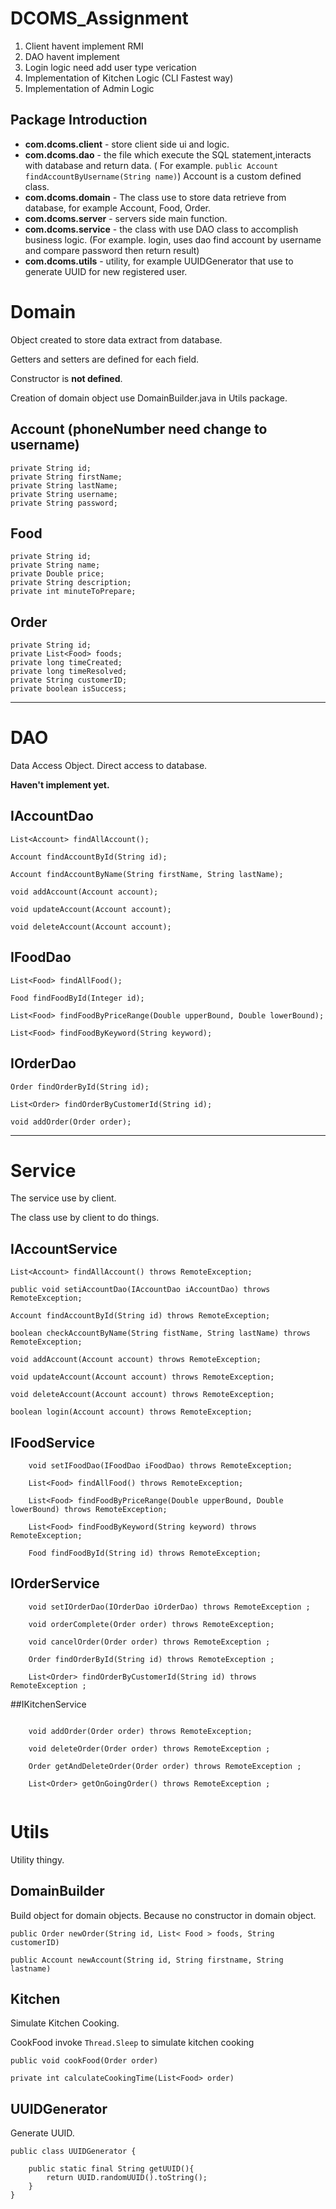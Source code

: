 # DCOMS_Assignment

1. Client havent implement RMI
2. DAO havent implement
3. Login logic need add user type verication
4. Implementation of Kitchen Logic (CLI Fastest way)
5. Implementation of Admin Logic





## Package Introduction

- **com.dcoms.client** - store client side ui and logic.
- **com.dcoms.dao** - the file which execute the SQL statement,interacts with database and return data. ( For example. `public Account findAccountByUsername(String name)`) Account is a custom defined class.
- **com.dcoms.domain** - The class use to store data retrieve from database, for example Account, Food, Order.
- **com.dcoms.server** - servers side main function.
- **com.dcoms.service** - the class with use DAO class to accomplish business logic. (For example. login, uses dao find account by username and compare password then return result)
- **com.dcoms.utils** - utility, for example UUIDGenerator that use to generate UUID for new registered user.






# Domain

Object created to store data extract from database.

Getters and setters are defined for each field.

Constructor is **not defined**.

Creation of domain object use DomainBuilder.java in Utils package.

## Account  (phoneNumber need change to username)

```
private String id;
private String firstName;
private String lastName;
private String username;
private String password;
```



## Food

```
private String id;
private String name;
private Double price;
private String description;
private int minuteToPrepare;
```



## Order

```
private String id;
private List<Food> foods;
private long timeCreated;
private long timeResolved;
private String customerID;
private boolean isSuccess;
```



---





# DAO

Data Access Object. Direct access to database. 

**Haven't implement yet.**

## IAccountDao 

```
List<Account> findAllAccount();

Account findAccountById(String id);

Account findAccountByName(String firstName, String lastName);

void addAccount(Account account);

void updateAccount(Account account);

void deleteAccount(Account account);
```



## IFoodDao

```
List<Food> findAllFood();

Food findFoodById(Integer id);

List<Food> findFoodByPriceRange(Double upperBound, Double lowerBound);

List<Food> findFoodByKeyword(String keyword);
```



## IOrderDao

```
Order findOrderById(String id);

List<Order> findOrderByCustomerId(String id);

void addOrder(Order order);
```



---



# Service

The service use by client.

The class use by client to do things.

## IAccountService

```
List<Account> findAllAccount() throws RemoteException;
    
public void setiAccountDao(IAccountDao iAccountDao) throws RemoteException;

Account findAccountById(String id) throws RemoteException;

boolean checkAccountByName(String fistName, String lastName) throws RemoteException;

void addAccount(Account account) throws RemoteException;

void updateAccount(Account account) throws RemoteException;

void deleteAccount(Account account) throws RemoteException;

boolean login(Account account) throws RemoteException;
```



## IFoodService

```
    void setIFoodDao(IFoodDao iFoodDao) throws RemoteException;

    List<Food> findAllFood() throws RemoteException;

    List<Food> findFoodByPriceRange(Double upperBound, Double lowerBound) throws RemoteException;

    List<Food> findFoodByKeyword(String keyword) throws RemoteException;

    Food findFoodById(String id) throws RemoteException;

```



 ## IOrderService

```
    void setIOrderDao(IOrderDao iOrderDao) throws RemoteException ;

    void orderComplete(Order order) throws RemoteException;

    void cancelOrder(Order order) throws RemoteException ;

    Order findOrderById(String id) throws RemoteException ;

    List<Order> findOrderByCustomerId(String id) throws RemoteException ;
```


##IKitchenService

```

    void addOrder(Order order) throws RemoteException;

    void deleteOrder(Order order) throws RemoteException ;

    Order getAndDeleteOrder(Order order) throws RemoteException ;

    List<Order> getOnGoingOrder() throws RemoteException ;


```




# Utils

Utility thingy.

## DomainBuilder

Build object for domain objects. Because no constructor in domain object.

```
public Order newOrder(String id, List< Food > foods, String customerID)

public Account newAccount(String id, String firstname, String lastname)
```



## Kitchen

Simulate Kitchen Cooking.

CookFood invoke `Thread.Sleep` to simulate kitchen cooking

```
public void cookFood(Order order)

private int calculateCookingTime(List<Food> order)
```

## UUIDGenerator

Generate UUID.

```
public class UUIDGenerator {

    public static final String getUUID(){
        return UUID.randomUUID().toString();
    }
}
```
